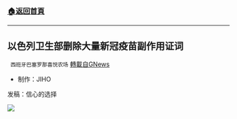 ###  [:house:返回首頁](https://github.com/ourhimalayas/txt)
---


## 以色列卫生部删除大量新冠疫苗副作用证词
` 西班牙巴塞罗那喜悦农场` [轉載自GNews](https://gnews.org/zh-hans/1590024/)

- 制作：JIHO


发稿：信心的选择

![](https://assets.gnews.org/wp-content/uploads/2021/10/GNEWS_CH.-1-1.jpeg)
